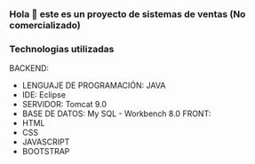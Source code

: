 ### Hola 👋 este es un proyecto de sistemas de ventas (No comercializado)

### Technologias utilizadas

BACKEND:
- LENGUAJE DE PROGRAMACIÓN: JAVA
- IDE: Eclipse
- SERVIDOR: Tomcat 9.0
- BASE DE DATOS: My SQL - Workbench 8.0
FRONT:
- HTML
- CSS
- JAVASCRIPT
- BOOTSTRAP


  
  
  



